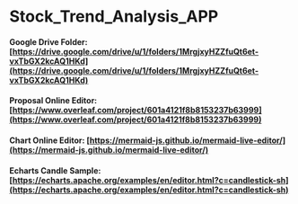 # Stock_Trend_Analysis_APP

#### Google Drive Folder: [https://drive.google.com/drive/u/1/folders/1MrgjxyHZZfuQt6et-vxTbGX2kcAQ1HKd](https://drive.google.com/drive/u/1/folders/1MrgjxyHZZfuQt6et-vxTbGX2kcAQ1HKd)

#### Proposal Online Editor: [https://www.overleaf.com/project/601a4121f8b8153237b63999](https://www.overleaf.com/project/601a4121f8b8153237b63999)

#### Chart Online Editor: [https://mermaid-js.github.io/mermaid-live-editor/](https://mermaid-js.github.io/mermaid-live-editor/)


#### Echarts Candle Sample: [https://echarts.apache.org/examples/en/editor.html?c=candlestick-sh](https://echarts.apache.org/examples/en/editor.html?c=candlestick-sh)